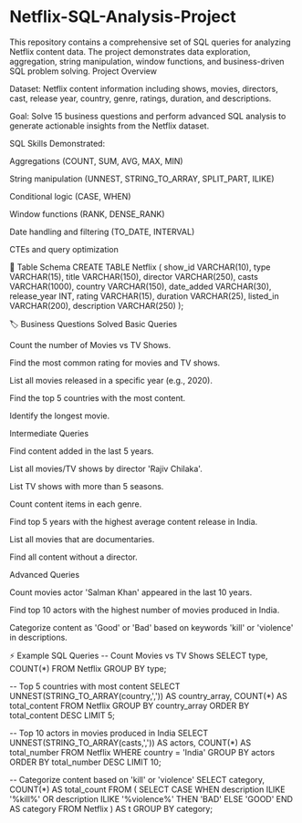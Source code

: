 # Netflix-SQL-Analysis-Project
This repository contains a comprehensive set of SQL queries for analyzing Netflix content data. The project demonstrates data exploration, aggregation, string manipulation, window functions, and business-driven SQL problem solving.
Project Overview

Dataset: Netflix content information including shows, movies, directors, cast, release year, country, genre, ratings, duration, and descriptions.

Goal: Solve 15 business questions and perform advanced SQL analysis to generate actionable insights from the Netflix dataset.

SQL Skills Demonstrated:

Aggregations (COUNT, SUM, AVG, MAX, MIN)

String manipulation (UNNEST, STRING_TO_ARRAY, SPLIT_PART, ILIKE)

Conditional logic (CASE, WHEN)

Window functions (RANK, DENSE_RANK)

Date handling and filtering (TO_DATE, INTERVAL)

CTEs and query optimization

📝 Table Schema
CREATE TABLE Netflix
(
    show_id     VARCHAR(10),
    type        VARCHAR(15),
    title       VARCHAR(150),
    director    VARCHAR(250),
    casts       VARCHAR(1000),
    country     VARCHAR(150),
    date_added  VARCHAR(30),
    release_year INT,
    rating      VARCHAR(15),
    duration    VARCHAR(25),
    listed_in   VARCHAR(200),
    description VARCHAR(250)
);

🏷️ Business Questions Solved
Basic Queries

Count the number of Movies vs TV Shows.

Find the most common rating for movies and TV shows.

List all movies released in a specific year (e.g., 2020).

Find the top 5 countries with the most content.

Identify the longest movie.

Intermediate Queries

Find content added in the last 5 years.

List all movies/TV shows by director 'Rajiv Chilaka'.

List TV shows with more than 5 seasons.

Count content items in each genre.

Find top 5 years with the highest average content release in India.

List all movies that are documentaries.

Find all content without a director.

Advanced Queries

Count movies actor 'Salman Khan' appeared in the last 10 years.

Find top 10 actors with the highest number of movies produced in India.

Categorize content as 'Good' or 'Bad' based on keywords 'kill' or 'violence' in descriptions.

⚡ Example SQL Queries
-- Count Movies vs TV Shows
SELECT type, COUNT(*) FROM Netflix GROUP BY type;

-- Top 5 countries with most content
SELECT UNNEST(STRING_TO_ARRAY(country,',')) AS country_array, COUNT(*) AS total_content
FROM Netflix
GROUP BY country_array
ORDER BY total_content DESC
LIMIT 5;

-- Top 10 actors in movies produced in India
SELECT UNNEST(STRING_TO_ARRAY(casts,',')) AS actors, COUNT(*) AS total_number
FROM Netflix
WHERE country = 'India'
GROUP BY actors
ORDER BY total_number DESC
LIMIT 10;

-- Categorize content based on 'kill' or 'violence'
SELECT category, COUNT(*) AS total_count
FROM (
  SELECT CASE
    WHEN description ILIKE '%kill%' OR description ILIKE '%violence%' THEN 'BAD'
    ELSE 'GOOD'
  END AS category
  FROM Netflix
) AS t
GROUP BY category;
